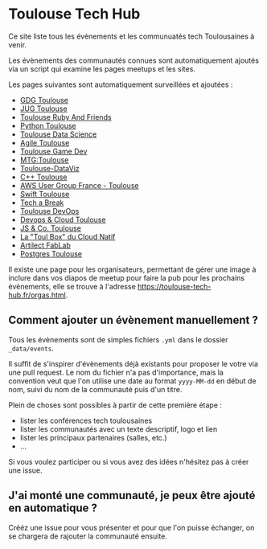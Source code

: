 # Toulouse Tech Hub

Ce site liste tous les évènements et les communuatés tech Toulousaines à venir.

Les évènements des communautés connues sont automatiquement ajoutés via un script qui examine les pages meetups et les sites.

Les pages suivantes sont automatiquement surveillées et ajoutées :

- [GDG Toulouse](https://www.meetup.com/gdg-toulouse/)
- [JUG Toulouse](https://www.meetup.com/toulouse-java-user-group/)
- [Toulouse Ruby And Friends](https://www.meetup.com/toulouse-ruby-friends/)
- [Python Toulouse](https://www.meetup.com/python-toulouse/)
- [Toulouse Data Science](https://www.meetup.com/tlse-data-science/)
- [Agile Toulouse](https://www.meetup.com/agile-toulouse/)
- [Toulouse Game Dev](https://toulousegamedev.fr/)
- [MTG:Toulouse](https://www.meetup.com/mtg-toulouse/)
- [Toulouse-DataViz](https://www.meetup.com/meetup-visualisation-des-donnees-toulouse/)
- [C++ Toulouse](https://www.meetup.com/ateliers-cpp-toulouse/)
- [AWS User Group France - Toulouse](https://www.meetup.com/toulouse-amazon-web-services/)
- [Swift Toulouse](https://www.meetup.com/swift-toulouse/)
- [Tech a Break](https://www.meetup.com/tech-a-break/)
- [Toulouse DevOps](https://www.meetup.com/toulouse-devops/)
- [Devops & Cloud Toulouse](https://www.meetup.com/devops-cloud-toulouse/)
- [JS & Co. Toulouse](https://www.meetup.com/javascript-and-co/)
- [La "Toul Box" du Cloud Natif](https://www.meetup.com/latoulboxducloudnatif/)
- [Artilect FabLab](https://www.meetup.com/artilect-fablab/)
- [Postgres Toulouse](https://www.meetup.com/postgres-toulouse/)

Il existe une page pour les organisateurs, permettant de gérer une image à inclure dans vos diapos de meetup pour faire la pub pour les prochains évènements, elle se trouve à l'adresse <https://toulouse-tech-hub.fr/orgas.html>.

## Comment ajouter un évènement manuellement ?

Tous les évènements sont de simples fichiers `.yml` dans le dossier `_data/events`.

Il suffit de s'inspirer d'évènements déjà existants pour proposer le votre via une pull request.
Le nom du fichier n'a pas d'importance, mais la convention veut que l'on utilise une date au format `yyyy-MM-dd` en début de nom, suivi du nom de la communauté puis d'un titre.

Plein de choses sont possibles à partir de cette première étape :

- lister les conférences tech toulousaines
- lister les communautés avec un texte descriptif, logo et lien
- lister les principaux partenaires (salles, etc.)
- ...

Si vous voulez participer ou si vous avez des idées n'hésitez pas à créer une issue.

## J'ai monté une communauté, je peux être ajouté en automatique ?

Crééz une issue pour vous présenter et pour que l'on puisse échanger, on se chargera de rajouter la communauté ensuite.
